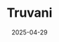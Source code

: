 ---  
layout: startup_page  
title: "Truvani"  
id: "truvani.com"  
permalink: "/truvanitruvani.com04292025/"  
website: "https://www.truvani.com/"  
funding_round: "Strategic Growth Capital"  
funding_amount: ""  
investors: "RX3 Growth Partners"  
about: "Truvani is a clean-label nutrition leader offering organic protein powders, supplements, and functional foods. The brand prioritizes ingredient transparency and minimal processing. Truvani aims to empower consumers with the resources they need to live a healthier life."  
markets: "Nutrition, Health and Wellness, E-Commerce, Health Care, Organic Food, Wellness, Wholesale"  
hq: "New York, New York, United States"  
founded_year: "2017"  
linkedin: "https://www.linkedin.com/company/truvani"  
twitter: "https://twitter.com/truvani"  
instagram: ""  
facebook: "https://www.facebook.com/truvani"  
crunchbase: "https://www.crunchbase.com/organization/truvani"  
pitchbook: "https://pitchbook.com/profiles/company/277454-35"  

date_display: "29-Apr-2025"  
date: "2025-04-29"

# SEO Optimization  
meta_title: "Truvani - Strategic Growth Capital"  
meta_description: "Truvani, Truvani is a clean-label nutrition leader offering organic protein powders, supplements, and functional foods. The brand prioritizes ingredient transp..."  
meta_keywords: "Truvani, Nutrition, Health and Wellness, E-Commerce, Health Care, Organic Food, Wellness, Wholesale, Strategic Growth Capital funding"  
canonical_url: "https://startup.projectstartups.com/truvanitruvani.com04292025/"  
---